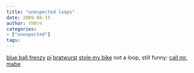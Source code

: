```yaml
---
title: "unexpected loops"
date: 2009-06-15
author: th0rn
categories:
- ["unexpected"]
tags:
---
```

<a href="http://blueballfixed.ytmnd.com/">blue ball frenzy</a>
<a href="http://pi.ytmnd.com/">pi</a>
<a href="http://schnackenpfefferhausen.ytmnd.com/">bratwurst</a>
<a href="http://niggastolemybike.ytmnd.com/">stole my bike</a>
not a loop, still funny: <a href="http://howtoprankatelemarketer.ytmnd.com/">call mr. mabe</a>


